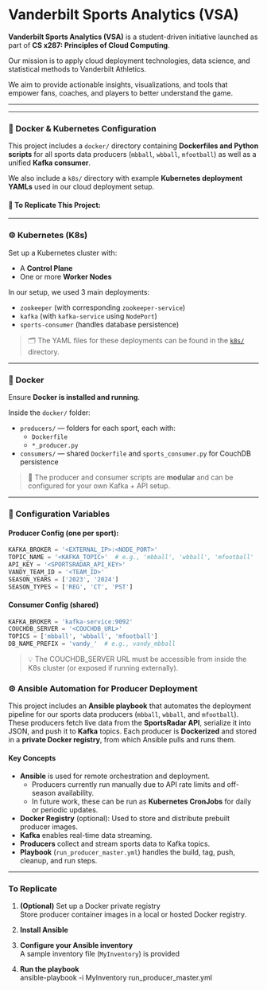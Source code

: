 # Vanderbilt Sports Analytics (VSA)

**Vanderbilt Sports Analytics (VSA)** is a student-driven initiative launched as part of **CS x287: Principles of Cloud Computing**.

Our mission is to apply cloud deployment technologies, data science, and statistical methods to Vanderbilt Athletics.

We aim to provide actionable insights, visualizations, and tools that empower fans, coaches, and players to better understand the game.

---
---

### 🐳 Docker & Kubernetes Configuration

This project includes a `docker/` directory containing **Dockerfiles and Python scripts** for all sports data producers (`mbball`, `wbball`, `mfootball`) as well as a unified **Kafka consumer**.

We also include a `k8s/` directory with example **Kubernetes deployment YAMLs** used in our cloud deployment setup.

#### 🔧 To Replicate This Project:

---

### ⚙️ Kubernetes (K8s)

Set up a Kubernetes cluster with:

- A **Control Plane**
- One or more **Worker Nodes**

In our setup, we used 3 main deployments:
- `zookeeper` (with corresponding `zookeeper-service`)
- `kafka` (with `kafka-service` using `NodePort`)
- `sports-consumer` (handles database persistence)

> 🗂️ The YAML files for these deployments can be found in the [`k8s/`](./k8s) directory.

---

### 🐋 Docker

Ensure **Docker is installed and running**.

Inside the `docker/` folder:
- `producers/` — folders for each sport, each with:
  - `Dockerfile`
  - `*_producer.py`
- `consumers/` — shared `Dockerfile` and `sports_consumer.py` for CouchDB persistence

> 🔁 The producer and consumer scripts are **modular** and can be configured for your own Kafka + API setup.

---

### 🔑 Configuration Variables

#### Producer Config (one per sport):

```python
KAFKA_BROKER = '<EXTERNAL_IP>:<NODE_PORT>'
TOPIC_NAME = '<KAFKA_TOPIC>'  # e.g., 'mbball', 'wbball', 'mfootball'
API_KEY = '<SPORTSRADAR_API_KEY>'
VANDY_TEAM_ID = '<TEAM_ID>'
SEASON_YEARS = ['2023', '2024']
SEASON_TYPES = ['REG', 'CT', 'PST']
```

#### Consumer Config (shared)

```python
KAFKA_BROKER = 'kafka-service:9092'
COUCHDB_SERVER = '<COUCHDB_URL>'
TOPICS = ['mbball', 'wbball', 'mfootball']
DB_NAME_PREFIX = 'vandy_'  # e.g., vandy_mbball
```

> 💡 The COUCHDB_SERVER URL must be accessible from inside the K8s cluster (or exposed if running externally).


### ⚙️ Ansible Automation for Producer Deployment

This project includes an **Ansible playbook** that automates the deployment pipeline for our sports data producers (`mbball`, `wbball`, and `mfootball`). These producers fetch live data from the **SportsRadar API**, serialize it into JSON, and push it to **Kafka** topics. Each producer is **Dockerized** and stored in a **private Docker registry**, from which Ansible pulls and runs them.

#### Key Concepts
- **Ansible** is used for remote orchestration and deployment.
  - Producers currently run manually due to API rate limits and off-season availability.
  - In future work, these can be run as **Kubernetes CronJobs** for daily or periodic updates.
- **Docker Registry** (optional): Used to store and distribute prebuilt producer images.
- **Kafka** enables real-time data streaming.
- **Producers** collect and stream sports data to Kafka topics.
- **Playbook** (`run_producer_master.yml`) handles the build, tag, push, cleanup, and run steps.

---

### To Replicate

1. **(Optional)** Set up a Docker private registry  
   Store producer container images in a local or hosted Docker registry.

2. **Install Ansible**  

3. **Configure your Ansible inventory**  
   A sample inventory file (`MyInventory`) is provided

4. **Run the playbook**  
    ansible-playbook -i MyInventory run_producer_master.yml
